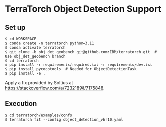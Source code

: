 # TerraTorch Object Detection Support

## Set up

```
$ cd WORKSPACE
$ conda create -n terratorch python=3.11
$ conda activate terratorch
$ git clone -b obj_det_geobench git@github.com:IBM/terratorch.git  # Use obj_det_geobench branch
$ cd terratorch
$ pip install -r requirements/required.txt -r requirements/dev.txt
$ pip install pycocotools  # Needed for ObjectDetectionTask
$ pip install -e .
```

Apply a fix provided by Soltius at https://stackoverflow.com/a/72321898/7175848.

## Execution
```
$ cd terratorch/examples/confs
$ terratorch fit --config object_detection_vhr10.yaml
```
